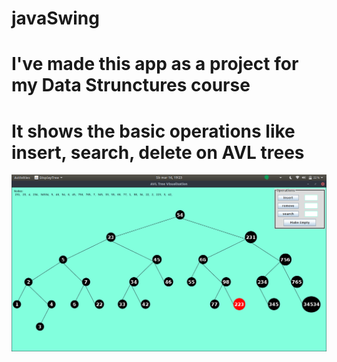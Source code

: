 # javaSwing

# I've made this app as a project for my Data Strunctures course
# It shows the basic operations like insert, search, delete on AVL trees

![Java App](./image.png?raw=true "Title")
